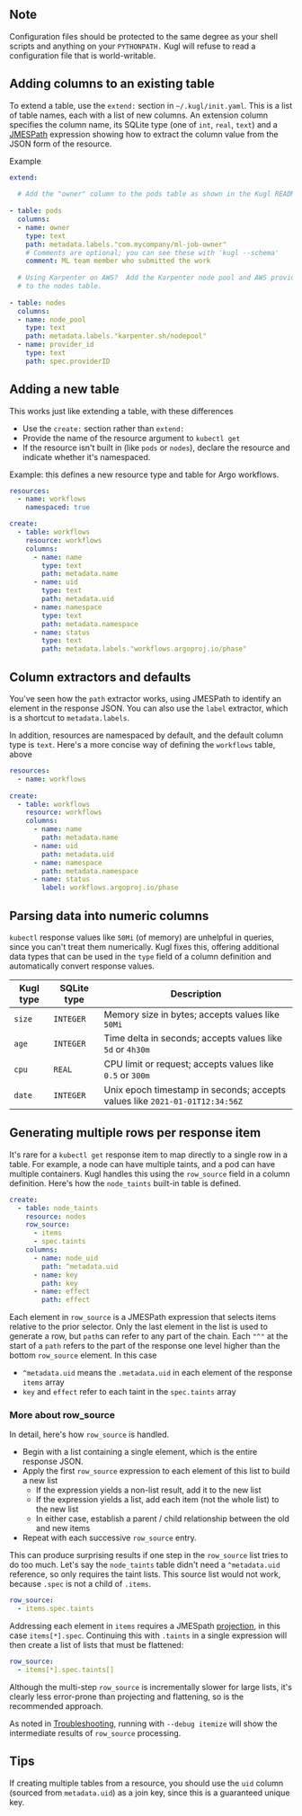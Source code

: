 
## Note

Configuration files should be protected to the same degree as your shell scripts and anything
on your `PYTHONPATH.`  Kugl will refuse to read a configuration file that is world-writable.

## Adding columns to an existing table

To extend a table, use the `extend:` section in `~/.kugl/init.yaml`.  This is a list of table names,
each with a list of new columns.  An extension column specifies the column name, its
SQLite type (one of `int`, `real`, `text`) and a [JMESPath](https://jmespath.org/)
expression showing how to extract the column value from the JSON form of the resource.

Example

```yaml
extend:
  
  # Add the "owner" column to the pods table as shown in the Kugl README
  
- table: pods
  columns:
  - name: owner
    type: text
    path: metadata.labels."com.mycompany/ml-job-owner"
    # Comments are optional; you can see these with 'kugl --schema'
    comment: ML team member who submitted the work
        
  # Using Karpenter on AWS?  Add the Karpenter node pool and AWS provider ID
  # to the nodes table.
  
- table: nodes
  columns:
  - name: node_pool
    type: text
    path: metadata.labels."karpenter.sh/nodepool"
  - name: provider_id
    type: text
    path: spec.providerID
```

## Adding a new table

This works just like extending a table, with these differences
* Use the `create:` section rather than `extend:`
* Provide the name of the resource argument to `kubectl get`
* If the resource isn't built in (like `pods` or `nodes`), declare the resource and indicate whether it's namespaced.

Example: this defines a new resource type and table for Argo workflows.

```yaml
resources:
  - name: workflows
    namespaced: true

create:
  - table: workflows
    resource: workflows
    columns:
      - name: name
        type: text
        path: metadata.name
      - name: uid
        type: text
        path: metadata.uid
      - name: namespace
        type: text
        path: metadata.namespace
      - name: status
        type: text
        path: metadata.labels."workflows.argoproj.io/phase"
```

## Column extractors and defaults

You've seen how the `path` extractor works, using JMESPath to identify an element in
the response JSON.  You can also use the `label` extractor, which is a shortcut to
`metadata.labels`.

In addition, resources are namespaced by default, and the default column type is `text`.
Here's a more concise way of defining the `workflows` table, above

```yaml
resources:
  - name: workflows
  
create:
  - table: workflows
    resource: workflows
    columns:
      - name: name
        path: metadata.name
      - name: uid
        path: metadata.uid
      - name: namespace
        path: metadata.namespace
      - name: status
        label: workflows.argoproj.io/phase
```

## Parsing data into numeric columns

`kubectl` response values like `50Mi` (of memory) are unhelpful in queries, since you can't treat 
them numerically.  Kugl fixes this, offering additional data types that can be used in the `type` field 
of a column definition and automatically convert response values.

| Kugl type | SQLite type  | Description                                                                 |
|------------|--------------|-----------------------------------------------------------------------------|
| `size`     | `INTEGER`    | Memory size in bytes; accepts values like `50Mi`                            |
| `age`      | `INTEGER`    | Time delta in seconds; accepts values like `5d` or `4h30m`                  |
| `cpu`      | `REAL`       | CPU limit or request; accepts values like `0.5` or `300m`                   |
| `date`     | `INTEGER`    | Unix epoch timestamp in seconds; accepts values like `2021-01-01T12:34:56Z` |

## Generating multiple rows per response item

It's rare for a `kubectl get` response item to map directly to a single row in a table.  For example,
a node can have multiple taints, and a pod can have multiple containers.  Kugl handles this using
the `row_source` field in a column definition.  Here's how the `node_taints` built-in table is defined.

```yaml
create:
  - table: node_taints
    resource: nodes
    row_source:
      - items
      - spec.taints
    columns:
      - name: node_uid
        path: ^metadata.uid
      - name: key
        path: key
      - name: effect
        path: effect
```

Each element in `row_source` is a JMESPath expression that selects items relative to the prior selector.
Only the last element in the list is used to generate a row, but `path`s can refer to any part of the chain.
Each `"^"` at the start of a `path` refers to the part of the response one level higher than the bottom
`row_source` element.  In this case

* `^metadata.uid` means the `.metadata.uid` in each element of the response `items` array
* `key` and `effect` refer to each taint in the `spec.taints` array

### More about row_source

In detail, here's how `row_source` is handled.
* Begin with a list containing a single element, which is the entire response JSON.
* Apply the first `row_source` expression to each element of this list to build a new list
    * If the expression yields a non-list result, add it to the new list
    * If the expression yields a list, add each item (not the whole list) to the new list
    * In either case, establish a parent / child relationship between the old and new items
* Repeat with each successive `row_source` entry.

This can produce surprising results if one step in the `row_source` list tries to do too much.
Let's say the `node_taints` table didn't need a `^metadata.uid` reference, so only requires the
taint lists.  This source list would not work, because `.spec` is not a child of `.items`.

```yaml
row_source:
  - items.spec.taints
```

Addressing each element in `items` requires a JMESpath [projection](https://jmespath.org/tutorial.html#projections),
in this case `items[*].spec`.  Continuing this with `.taints` in a single expression will then create a list of lists
that must be flattened:

```yaml
row_source:
  - items[*].spec.taints[]
```

Although the multi-step `row_source` is incrementally slower for large lists, it's clearly less error-prone than
projecting and flattening, so is the recommended approach.

As noted in [Troubleshooting](./trouble.md), running with `--debug itemize` will show the intermediate results of
`row_source` processing.

## Tips

If creating multiple tables from a resource, you should use the `uid` column (sourced from `metadata.uid`)
as a join key, since this is a guaranteed unique key.